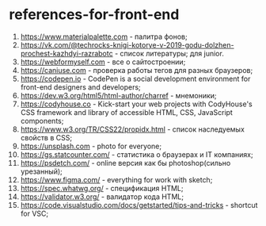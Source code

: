 # references-for-front-end
1. https://www.materialpalette.com - палитра фонов;
2. https://vk.com/@techrocks-knigi-kotorye-v-2019-godu-dolzhen-prochest-kazhdyi-razrabotc - список литературы;
для junior. 
3. https://webformyself.com - все о сайтостроении;
4. https://caniuse.com - проверка работы тегов для разных браузеров;
5. https://codepen.io - CodePen is a social development environment for front-end designers and developers;
6. https://dev.w3.org/html5/html-author/charref - мнемоники;
7. https://codyhouse.co - Kick-start your web projects with CodyHouse's CSS framework and library of accessible HTML, CSS, JavaScript components;
9. https://www.w3.org/TR/CSS22/propidx.html - список наследуемых свойств в CSS;
10. https://unsplash.com - photo for everyone;
11. https://gs.statcounter.com/ - статистика о браузерах и IT компаниях;
12. https://psdetch.com/ - online версия как бы photoshop(сильно урезанный); 
13. https://www.figma.com/ - everything for work with sketch; 
14. https://spec.whatwg.org/ - спецификация HTML; 
15. https://validator.w3.org/ - валидатор кода HTML; 
16. https://code.visualstudio.com/docs/getstarted/tips-and-tricks - shortcut for VSC; 

